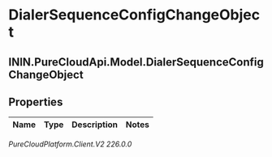 # DialerSequenceConfigChangeObject

## ININ.PureCloudApi.Model.DialerSequenceConfigChangeObject

## Properties

|Name | Type | Description | Notes|
|------------ | ------------- | ------------- | -------------|



_PureCloudPlatform.Client.V2 226.0.0_
